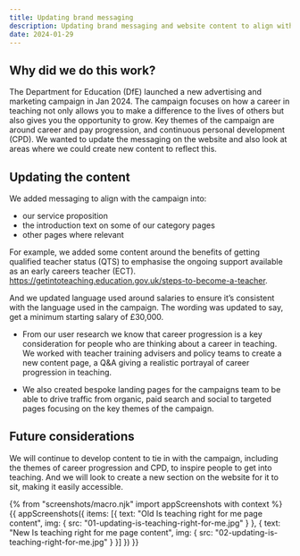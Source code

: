 ```yaml
---
title: Updating brand messaging
description: Updating brand messaging and website content to align with the new creative campaign.
date: 2024-01-29
---
```


## Why did we do this work?

The Department for Education (DfE) launched a new advertising and marketing campaign in Jan 2024. The campaign focuses on how a career in teaching not only allows you to make a difference to the lives of others but also gives you the opportunity to grow. Key themes of the campaign are around career and pay progression, and continuous personal development (CPD). We wanted to update the messaging on the website and also look at areas where we could create new content to reflect this.

## Updating the content

We added messaging to align with the campaign into: 

* our service proposition 
* the introduction text on some of our category pages 
* other pages where relevant 

For example, we added some content around the benefits of getting qualified teacher status (QTS) to emphasise the ongoing support available as an early careers teacher (ECT). https://getintoteaching.education.gov.uk/steps-to-become-a-teacher. 

And we updated language used around salaries to ensure it’s consistent with the language used in the campaign. The wording was updated to say, get a minimum starting salary of £30,000. 

 * From our user research we know that career progression is a key consideration for people who are thinking about a career in teaching. We worked with teacher training advisers and policy teams to create a new content page, a Q&A giving a realistic portrayal of career progression in teaching.  

 * We also created bespoke landing pages for the campaigns team to be able to drive traffic from organic, paid search and social to targeted pages focusing on the key themes of the campaign. 

## Future considerations

We will continue to develop content to tie in with the campaign, including the themes of career progression and CPD, to inspire people to get into teaching. And we will look to create a new section on the website for it to sit, making it easily accessible.

{% from "screenshots/macro.njk" import appScreenshots with context %}
{{ appScreenshots({
  items: [{
      text: "Old Is teaching right for me page content",
      img: { src: "01-updating-is-teaching-right-for-me.jpg" }
    }, {
      text: "New Is teaching right for me page content",
      img: { src: "02-updating-is-teaching-right-for-me.jpg" }
    }]
}) }}
